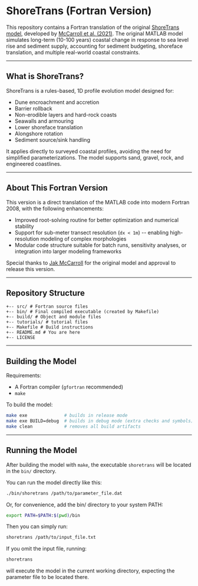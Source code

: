 # ShoreTrans (Fortran Version)

This repository contains a Fortran translation of the original [ShoreTrans model](https://github.com/jakmccarroll/ShoreTrans), developed by [McCarroll et al. (2021)](https://doi.org/10.1016/j.margeo.2021.106466). The original MATLAB model simulates long-term (10-100 years) coastal change in response to sea level rise and sediment supply, accounting for sediment budgeting, shoreface translation, and multiple real-world coastal constraints.

---

## What is ShoreTrans?

ShoreTrans is a rules-based, 1D profile evolution model designed for:

- Dune encroachment and accretion
- Barrier rollback
- Non-erodible layers and hard-rock coasts
- Seawalls and armouring
- Lower shoreface translation
- Alongshore rotation
- Sediment source/sink handling

It applies directly to surveyed coastal profiles, avoiding the need for simplified parameterizations. The model supports sand, gravel, rock, and engineered coastlines.

---

## About This Fortran Version

This version is a direct translation of the MATLAB code into modern Fortran 2008, with the following enhancements:

- Improved root-solving routine for better optimization and numerical stability
- Support for sub-meter transect resolution (`dx < 1m`) -- enabling high-resolution modeling of complex morphologies
- Modular code structure suitable for batch runs, sensitivity analyses, or integration into larger modeling frameworks


Special thanks to [Jak McCarroll](mailto:jak.mccarroll@unimelb.edu.au) for the original model and approval to release this version.

---

## Repository Structure

    +-- src/ # Fortran source files 
    +-- bin/ # Final compiled executable (created by Makefile) 
    +-- build/ # Object and module files 
    +-- tutorials/ # tutorial files
    +-- Makefile # Build instructions 
    +-- README.md # You are here
    +-- LICENSE


---

## Building the Model

Requirements:
- A Fortran compiler (`gfortran` recommended)
- `make`

To build the model:

```bash
make exe              # builds in release mode
make exe BUILD=debug  # builds in debug mode (extra checks and symbols)
make clean            # removes all build artifacts
```

---

## Running the Model

After building the model with `make`, the executable `shoretrans` will be located in the `bin/` directory.

You can run the model directly like this:

```bash
./bin/shoretrans /path/to/parameter_file.dat
```

Or, for convenience, add the bin/ directory to your system PATH:

```bash
export PATH=$PATH:$(pwd)/bin
```

Then you can simply run:
```bash
shoretrans /path/to/input_file.txt
```

If you omit the input file, running:

```bash
shoretrans
```

will execute the model in the current working directory, expecting the parameter file to be located there. 

